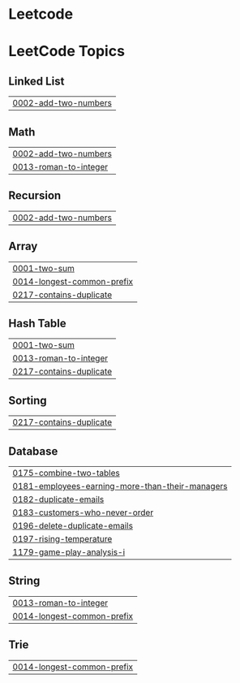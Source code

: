 # Leetcode
<!---LeetCode Topics Start-->
# LeetCode Topics
## Linked List
|  |
| ------- |
| [0002-add-two-numbers](https://github.com/Nakshatra-Pawar/Leetcode/tree/master/0002-add-two-numbers) |
## Math
|  |
| ------- |
| [0002-add-two-numbers](https://github.com/Nakshatra-Pawar/Leetcode/tree/master/0002-add-two-numbers) |
| [0013-roman-to-integer](https://github.com/Nakshatra-Pawar/Leetcode/tree/master/0013-roman-to-integer) |
## Recursion
|  |
| ------- |
| [0002-add-two-numbers](https://github.com/Nakshatra-Pawar/Leetcode/tree/master/0002-add-two-numbers) |
## Array
|  |
| ------- |
| [0001-two-sum](https://github.com/Nakshatra-Pawar/Leetcode/tree/master/0001-two-sum) |
| [0014-longest-common-prefix](https://github.com/Nakshatra-Pawar/Leetcode/tree/master/0014-longest-common-prefix) |
| [0217-contains-duplicate](https://github.com/Nakshatra-Pawar/Leetcode/tree/master/0217-contains-duplicate) |
## Hash Table
|  |
| ------- |
| [0001-two-sum](https://github.com/Nakshatra-Pawar/Leetcode/tree/master/0001-two-sum) |
| [0013-roman-to-integer](https://github.com/Nakshatra-Pawar/Leetcode/tree/master/0013-roman-to-integer) |
| [0217-contains-duplicate](https://github.com/Nakshatra-Pawar/Leetcode/tree/master/0217-contains-duplicate) |
## Sorting
|  |
| ------- |
| [0217-contains-duplicate](https://github.com/Nakshatra-Pawar/Leetcode/tree/master/0217-contains-duplicate) |
## Database
|  |
| ------- |
| [0175-combine-two-tables](https://github.com/Nakshatra-Pawar/Leetcode/tree/master/0175-combine-two-tables) |
| [0181-employees-earning-more-than-their-managers](https://github.com/Nakshatra-Pawar/Leetcode/tree/master/0181-employees-earning-more-than-their-managers) |
| [0182-duplicate-emails](https://github.com/Nakshatra-Pawar/Leetcode/tree/master/0182-duplicate-emails) |
| [0183-customers-who-never-order](https://github.com/Nakshatra-Pawar/Leetcode/tree/master/0183-customers-who-never-order) |
| [0196-delete-duplicate-emails](https://github.com/Nakshatra-Pawar/Leetcode/tree/master/0196-delete-duplicate-emails) |
| [0197-rising-temperature](https://github.com/Nakshatra-Pawar/Leetcode/tree/master/0197-rising-temperature) |
| [1179-game-play-analysis-i](https://github.com/Nakshatra-Pawar/Leetcode/tree/master/1179-game-play-analysis-i) |
## String
|  |
| ------- |
| [0013-roman-to-integer](https://github.com/Nakshatra-Pawar/Leetcode/tree/master/0013-roman-to-integer) |
| [0014-longest-common-prefix](https://github.com/Nakshatra-Pawar/Leetcode/tree/master/0014-longest-common-prefix) |
## Trie
|  |
| ------- |
| [0014-longest-common-prefix](https://github.com/Nakshatra-Pawar/Leetcode/tree/master/0014-longest-common-prefix) |
<!---LeetCode Topics End-->